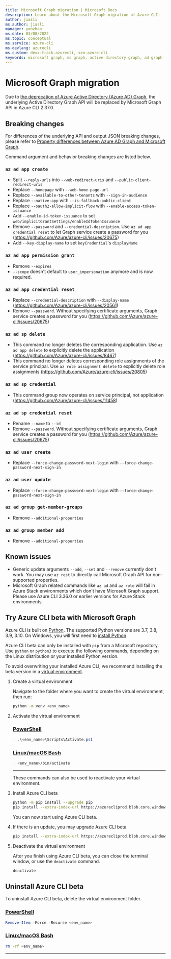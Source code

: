 ```yaml
---
title: Microsoft Graph migration | Microsoft Docs
description: Learn about the Microsoft Graph migration of Azure CLI.
author: jiasli
ms.author: jiasli
manager: yonzhan
ms.date: 03/08/2022
ms.topic: conceptual
ms.service: azure-cli
ms.devlang: azurecli
ms.custom: devx-track-azurecli, seo-azure-cli
keywords: microsoft graph, ms graph, active directory graph, ad graph
---
```


# Microsoft Graph migration

Due to [the deprecation of Azure Active Directory (Azure AD) Graph](/graph/migrate-azure-ad-graph-overview), the underlying Active Directory Graph API will be replaced by Microsoft Graph API in Azure CLI 2.37.0.

## Breaking changes

For differences of the underlying API and output JSON breaking changes, please refer to [Property differences between Azure AD Graph and Microsoft Graph](/graph/migrate-azure-ad-graph-property-differences).

Command argument and behavior breaking changes are listed below.

### `az ad app create`

- Split `--reply-urls` into `--web-redirect-uris` and `--public-client-redirect-uris`
- Replace `--homepage` with `--web-home-page-url`
- Replace `--available-to-other-tenants` with `--sign-in-audience`
- Replace `--native-app` with `--is-fallback-public-client`
- Replace `--oauth2-allow-implicit-flow` with `--enable-access-token-issuance`
- Add `--enable-id-token-issuance` to set `web/implicitGrantSettings/enableIdTokenIssuance`
- Remove `--password` and `--credential-description`. Use `az ad app credential reset` to let Graph service create a password for you (https://github.com/Azure/azure-cli/issues/20675)
- Add `--key-display-name` to set `keyCredential`'s `displayName`

### `az ad app permission grant`

- Remove `--expires`
- `--scope` doesn't default to `user_impersonation` anymore and is now required.

### `az ad app credential reset`

- Replace `--credential-description` with `--display-name` (https://github.com/Azure/azure-cli/issues/20561)
- Remove `--password`. Without specifying certificate arguments, Graph service creates a password for you (https://github.com/Azure/azure-cli/issues/20675)

### `az ad sp delete`

- This command no longer deletes the corresponding application. Use `az ad app delete` to explicitly delete the application (https://github.com/Azure/azure-cli/issues/8467)
- This command no longer deletes corresponding role assignments of the service principal. Use `az role assignment delete` to explicitly delete role assignments (https://github.com/Azure/azure-cli/issues/20805)

### `az ad sp credential`

- This command group now operates on service principal, not application (https://github.com/Azure/azure-cli/issues/11458)

### `az ad sp credential reset`

- Rename `--name` to `--id`
- Remove `--password`. Without specifying certificate arguments, Graph service creates a password for you (https://github.com/Azure/azure-cli/issues/20675)

### `az ad user create`

- Replace `--force-change-password-next-login` with `--force-change-password-next-sign-in`

### `az ad user update`

- Replace `--force-change-password-next-login` with `--force-change-password-next-sign-in`

### `az ad group get-member-groups`

- Remove `--additional-properties`

### `az ad group member add`

- Remove `--additional-properties`

## Known issues

- Generic update arguments `--add`, `--set` and `--remove` currently don't work. You may use `az rest` to directly call Microsoft Graph API for non-supported properties.
- Microsoft Graph related commands like `az ad` and `az role` will fail in Azure Stack environments which don't have Microsoft Graph support. Please use Azure CLI 3.36.0 or earlier versions for Azure Stack environments.

## Try Azure CLI beta with Microsoft Graph

Azure CLI is built on [Python](https://www.python.org/). The supported Python versions are 3.7, 3.8, 3.9, 3.10. On Windows, you will first need to [install Python](https://www.python.org/downloads/windows/).

Azure CLI beta can only be installed with `pip` from a Microsoft repository. Use `python` or `python3` to execute the following commands, depending on the Linux distribution or your installed Python version.

To avoid overwriting your installed Azure CLI, we recommend installing the beta version in a [virtual environment](https://docs.python.org/3/tutorial/venv.html).

1. Create a virtual environment

   Navigate to the folder where you want to create the virtual environment, then run:

   ```bash
   python -m venv <env_name>
   ```

2. Activate the virtual environment

   ### [PowerShell](#tab/powershell)

   ```powershell
   . .\<env_name>\Scripts\Activate.ps1
   ```

   ### [Linux/macOS Bash](#tab/bash)

   ```bash
   . <env_name>/bin/activate
   ```
   ---
   These commands can also be used to reactivate your virtual environment.

3. Install Azure CLI beta

   ```bash
   python -m pip install --upgrade pip
   pip install --extra-index-url https://azurecliprod.blob.core.windows.net/beta/simple/ azure-cli
   ```
   You can now start using Azure CLI beta.

4. If there is an update, you may upgrade Azure CLI beta

   ```bash
   pip install --extra-index-url https://azurecliprod.blob.core.windows.net/beta/simple/ --upgrade azure-cli
   ```

5. Deactivate the virtual environment

   After you finish using Azure CLI beta, you can close the terminal window, or use the `deactivate` command.

   ```bash
   deactivate
   ```

## Uninstall Azure CLI beta

To uninstall Azure CLI beta, delete the virtual environment folder.

### [PowerShell](#tab/powershell)

```powershell
Remove-Item -Force -Recurse <env_name>
```

### [Linux/macOS Bash](#tab/bash)

```bash
rm -rf <env_name>
```

---
